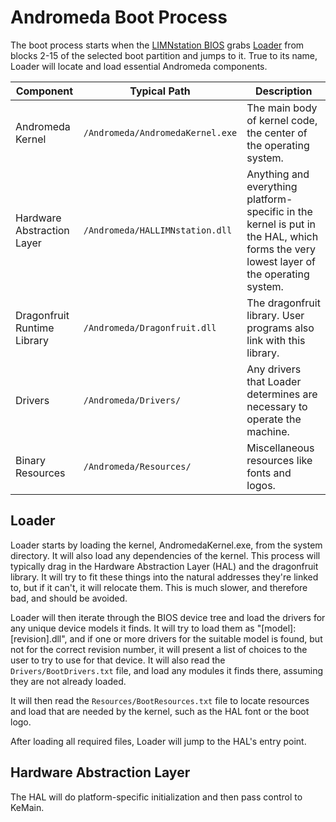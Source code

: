 # Andromeda Boot Process

The boot process starts when the [LIMNstation BIOS](https://github.com/limnarch/a3x) grabs [Loader](https://github.com/limnarch/andromeda/tree/main/OS/Loader) from blocks 2-15 of the selected boot partition and jumps to it. True to its name, Loader will locate and load essential Andromeda components.

| Component                   | Typical Path                   | Description                                                                                                                            |
|-----------------------------|--------------------------------|----------------------------------------------------------------------------------------------------------------------------------------|
| Andromeda Kernel            | `/Andromeda/AndromedaKernel.exe` | The main body of kernel code, the center of the operating system.                                                                      |
| Hardware Abstraction Layer  | `/Andromeda/HALLIMNstation.dll`  | Anything and everything platform-specific in the kernel is put in the HAL, which forms the very lowest layer of the operating system.  |
| Dragonfruit Runtime Library | `/Andromeda/Dragonfruit.dll`     | The dragonfruit library. User programs also link with this library.                                                                    |
| Drivers                     | `/Andromeda/Drivers/`            | Any drivers that Loader determines are necessary to operate the machine.                                                               |
| Binary Resources            | `/Andromeda/Resources/`          | Miscellaneous resources like fonts and logos.     

## Loader

Loader starts by loading the kernel, AndromedaKernel.exe, from the system directory. It will also load any dependencies of the kernel. This process will typically drag in the Hardware Abstraction Layer (HAL) and the dragonfruit library. It will try to fit these things into the natural addresses they're linked to, but if it can't, it will relocate them. This is much slower, and therefore bad, and should be avoided.

Loader will then iterate through the BIOS device tree and load the drivers for any unique device models it finds. It will try to load them as "[model]:[revision].dll", and if one or more drivers for the suitable model is found, but not for the correct revision number, it will present a list of choices to the user to try to use for that device. It will also read the `Drivers/BootDrivers.txt` file, and load any modules it finds there, assuming they are not already loaded.

It will then read the `Resources/BootResources.txt` file to locate resources and load that are needed by the kernel, such as the HAL font or the boot logo.

After loading all required files, Loader will jump to the HAL's entry point.

## Hardware Abstraction Layer

The HAL will do platform-specific initialization and then pass control to KeMain.